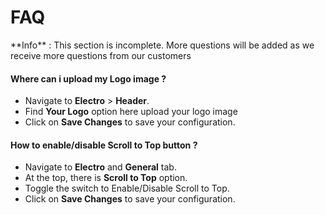 # FAQ

<div class="alert alert-info">**Info** : This section is incomplete. More questions will be added as we receive more questions from our customers</div>

#### Where can i upload my Logo image ?

* Navigate to **Electro** > **Header**.
* Find **Your Logo** option here upload your logo image
* Click on **Save Changes** to save your configuration.

#### How to enable/disable Scroll to Top button ?

* Navigate to **Electro** and **General** tab.
* At the top, there is **Scroll to Top** option.
* Toggle the switch to Enable/Disable Scroll to Top.
* Click on **Save Changes** to save your configuration.

